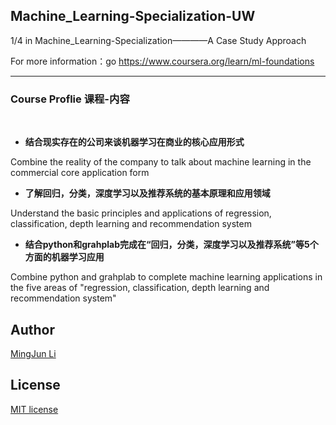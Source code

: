 ## Machine_Learning-Specialization-UW


1/4 in Machine_Learning-Specialization————A Case Study Approach

For more information：go https://www.coursera.org/learn/ml-foundations

--- 
### Course Proflie 课程-内容
 
* **结合现实存在的公司来谈机器学习在商业的核心应用形式**

Combine the reality of the company to talk about machine learning in the commercial core application form  

* **了解回归，分类，深度学习以及推荐系统的基本原理和应用领域**

Understand the basic principles and applications of regression, classification, depth learning and recommendation system  

* **结合python和grahplab完成在“回归，分类，深度学习以及推荐系统”等5个方面的机器学习应用**

Combine python and grahplab to complete machine learning applications in the five areas of "regression, classification, depth learning and recommendation system"  


## Author
[MingJun Li](https://github.com/littlewizardLI)

## License
[MIT license](https://github.com/littlewizardLI/LICENSE)

